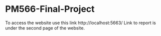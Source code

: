 # PM566-Final-Project
To access the website use this link
http://localhost:5663/
Link to report is under the second page of the website. 
